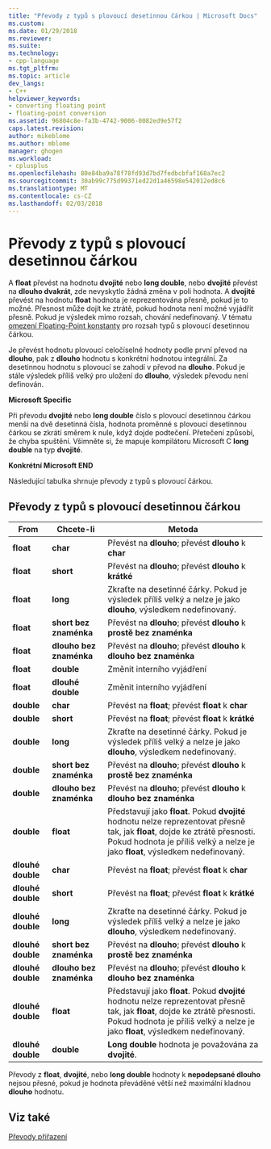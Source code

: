 ```yaml
---
title: "Převody z typů s plovoucí desetinnou čárkou | Microsoft Docs"
ms.custom: 
ms.date: 01/29/2018
ms.reviewer: 
ms.suite: 
ms.technology:
- cpp-language
ms.tgt_pltfrm: 
ms.topic: article
dev_langs:
- C++
helpviewer_keywords:
- converting floating point
- floating-point conversion
ms.assetid: 96804c8e-fa3b-4742-9006-0082ed9e57f2
caps.latest.revision: 
author: mikeblome
ms.author: mblome
manager: ghogen
ms.workload:
- cplusplus
ms.openlocfilehash: 80e84ba9a78f78fd93d7bd7fedbcbfaf168a7ec2
ms.sourcegitcommit: 30ab99c775d99371ed22d1a46598e542012ed8c6
ms.translationtype: MT
ms.contentlocale: cs-CZ
ms.lasthandoff: 02/03/2018
---
```

# <a name="conversions-from-floating-point-types"></a>Převody z typů s plovoucí desetinnou čárkou

A **float** převést na hodnotu **dvojité** nebo **long double**, nebo **dvojité** převést na **dlouho dvakrát**, zde nevyskytlo žádná změna v poli hodnota. A **dvojité** převést na hodnotu **float** hodnota je reprezentována přesně, pokud je to možné. Přesnost může dojít ke ztrátě, pokud hodnota není možné vyjádřit přesně. Pokud je výsledek mimo rozsah, chování nedefinovaný. V tématu [omezení Floating-Point konstanty](../c-language/limits-on-floating-point-constants.md) pro rozsah typů s plovoucí desetinnou čárkou.

Je převést hodnotu plovoucí celočíselné hodnoty podle první převod na **dlouho**, pak z **dlouho** hodnotu s konkrétní hodnotou integrální. Za desetinnou hodnotu s plovoucí se zahodí v převod na **dlouho**. Pokud je stále výsledek příliš velký pro uložení do **dlouho**, výsledek převodu není definován.

**Microsoft Specific**

Při převodu **dvojité** nebo **long double** číslo s plovoucí desetinnou čárkou menší na dvě desetinná čísla, hodnota proměnné s plovoucí desetinnou čárkou se zkrátí směrem k nule, když dojde podtečení. Přetečení způsobí, že chyba spuštění. Všimněte si, že mapuje kompilátoru Microsoft C **long double** na typ **dvojité**.

**Konkrétní Microsoft END**

Následující tabulka shrnuje převody z typů s plovoucí čárkou.

## <a name="conversions-from-floating-point-types"></a>Převody z typů s plovoucí desetinnou čárkou

|From|Chcete-li|Metoda|
|----------|--------|------------|
|**float**|**char**|Převést na **dlouho**; převést **dlouho** k **char**|
|**float**|**short**|Převést na **dlouho**; převést **dlouho** k **krátké**|
|**float**|**long**|Zkraťte na desetinné čárky. Pokud je výsledek příliš velký a nelze je jako **dlouho**, výsledkem nedefinovaný.|
|**float**|**short bez znaménka**|Převést na **dlouho**; převést **dlouho** k **prostě bez znaménka**|
|**float**|**dlouho bez znaménka**|Převést na **dlouho**; převést **dlouho** k **dlouho bez znaménka**|
|**float**|**double**|Změnit interního vyjádření|
|**float**|**dlouhé double**|Změnit interního vyjádření|
|**double**|**char**|Převést na **float**; převést **float** k **char**|
|**double**|**short**|Převést na **float**; převést **float** k **krátké**|
|**double**|**long**|Zkraťte na desetinné čárky. Pokud je výsledek příliš velký a nelze je jako **dlouho**, výsledkem nedefinovaný.|
|**double**|**short bez znaménka**|Převést na **dlouho**; převést **dlouho** k **prostě bez znaménka**|
|**double**|**dlouho bez znaménka**|Převést na **dlouho**; převést **dlouho** k **dlouho bez znaménka**|
|**double**|**float**|Představují jako **float**. Pokud **dvojité** hodnotu nelze reprezentovat přesně tak, jak **float**, dojde ke ztrátě přesnosti. Pokud hodnota je příliš velký a nelze je jako **float**, výsledkem nedefinovaný.|
|**dlouhé double**|**char**|Převést na **float**; převést **float** k **char**|
|**dlouhé double**|**short**|Převést na **float**; převést **float** k **krátké**|
|**dlouhé double**|**long**|Zkraťte na desetinné čárky. Pokud je výsledek příliš velký a nelze je jako **dlouho**, výsledkem nedefinovaný.|
|**dlouhé double**|**short bez znaménka**|Převést na **dlouho**; převést **dlouho** k **prostě bez znaménka**|
|**dlouhé double**|**dlouho bez znaménka**|Převést na **dlouho**; převést **dlouho** k **dlouho bez znaménka**|
|**dlouhé double**|**float**|Představují jako **float**. Pokud **dvojité** hodnotu nelze reprezentovat přesně tak, jak **float**, dojde ke ztrátě přesnosti. Pokud hodnota je příliš velký a nelze je jako **float**, výsledkem nedefinovaný.|
|**dlouhé double**|**double**|**Long double** hodnota je považována za **dvojité**.|

Převody z **float**, **dvojité**, nebo **long double** hodnoty k **nepodepsané dlouho** nejsou přesné, pokud je hodnota převáděné větší než maximální kladnou **dlouho** hodnotu.

## <a name="see-also"></a>Viz také

[Převody přiřazení](../c-language/assignment-conversions.md)  
